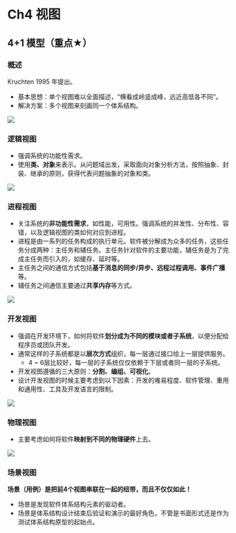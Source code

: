 # Ch4 视图

## 4+1 模型（重点★）

### 概述

Kruchten 1995 年提出。

* 基本思想：单个视图难以全面描述，“横看成岭竖成峰，远近高低各不同”。
* 解决方案：多个视图来刻画同一个体系结构。

![](https://ws4.sinaimg.cn/large/006tNc79ly1fq2ww66cd9j31cy122wnq.jpg)

### 逻辑视图

* 强调系统的功能性需求。
* 使用**类、对象**来表示。从问题域出发，采取面向对象分析方法，按照抽象、封装、继承的原则，获得代表问题抽象的对象和类。

![](https://ws2.sinaimg.cn/large/006tNc79ly1fq2wud2ryfj31ci0x4gsw.jpg)
     
### 进程视图
     
* 关注系统的**非功能性需求**，如性能，可用性。强调系统的并发性、分布性、容错，以及逻辑视图的类如何对应到进程。
* 进程是由一系列的任务构成的执行单元。软件被分解成为众多的任务，这些任务分成两种：主任务和辅任务。主任务针对软件的主要功能，辅任务是为了完成主任务而引入的，如缓存、延时等。
* 主任务之间的通信方式包括**基于消息的同步/异步、远程过程调用、事件广播**等。
* 辅任务之间通信主要通过**共享内存**等方式。

![](https://ws4.sinaimg.cn/large/006tNc79ly1fq2wunpbagj31ke0vqjwz.jpg)

### 开发视图

* 强调在开发环境下，如何将软件**划分成为不同的模块或者子系统**，以便分配给程序员或团队开发。
* 通常这样的子系统都是以**层次方式**组织，每一层通过接口给上一层提供服务。
    * 4 ~ 6层比较好，每一层的子系统仅仅依赖于下层或者同一层的子系统。
* 开发视图遵循的三大原则：**分割、编组、可视化**。
* 设计开发视图的时候主要考虑到以下因素：开发的难易程度、软件管理、重用和通用性、工具及开发语言的限制。

![](https://ws2.sinaimg.cn/large/006tNc79ly1fq2wv4s1fij31ji0uyjuv.jpg)
                  
### 物理视图

* 主要考虑如何将软件**映射到不同的物理硬件**上去。

![](https://ws1.sinaimg.cn/large/006tNc79ly1fq2wvle2oxj31kw0l4tbq.jpg)

### 场景视图

**场景（用例）是把前4个视图串联在一起的纽带，而且不仅仅如此！**

* 场景是发现软件体系结构元素的驱动者。
* 场景是体系结构设计结束后验证和演示的最好角色，不管是书面形式还是作为测试体系结构原型的起始点。

